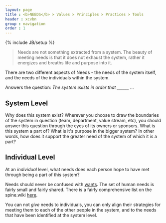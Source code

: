 ```yaml
---
layout: page
title : <b>NEEDS</b> > Values > Principles > Practices > Tools
header : xcvbn
group : navigation
order : 1
---
```

{% include JB/setup %}

> Needs are not something extracted from a system. The beauty of meeting needs is that it does not exhaust the system, rather it energizes and breaths life and purpose into it. 

There are two different aspects of Needs - the needs of the system itself, and the needs of the individuals within the system.

Answers the question: *The system exists in order that ______ ...*

## System Level
Why does this system exist? Wherever you choose to draw the boundaries of the system in question (team, department, value stream, etc), you should answer this question through the eyes of its owners or sponsors. What is this system a part of? What is it's purpose in the bigger system? In other words, how does it support the greater need of the system of which it is a part?

## Individual Level
At an *individual* level, what needs does each person hope to have met through being a part of this system?

Needs should never be confused with [wants](/faq/needvswant). The set of human needs is fairly small and fairly shared. There is a fairly comprehensive list on the spine.wiki [here](http://spine.wiki/need/NVCNeeds/). 

You can not *give* needs to individuals, you can only align their strategies for meeting them to each of the other people in the system, and to the needs that have been identified at the system level.

